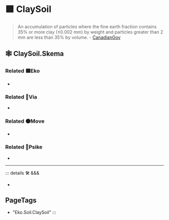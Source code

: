 # 🟩  <eko>ClaySoil</eko>

> An accumulation of particles where the fine earth fraction contains 35% or more clay (≤0.002 mm) by weight and particles greater than 2 mm are less than 35% by volume. - [CanadianGov](https://sis.agr.gc.ca/cansis/taxa/cssc3/chpt18.html)

## 🕸 ClaySoil.Skema

### Related 🟩<eko>Eko</eko>

-

### Related 🔻<via>Via</via>

-

### Related 🟠<move>Move</move>

-

### Related 💜<psike>Psike</psike>

-

---

<!-- =================================================== -->
<!-- =================================================== -->
<!-- =================================================== -->
<!-- =================================================== -->
<!-- =================================================== -->
::: details 🛠 <dev>&&&</dev>

-

<h2>PageTags</h2>

- "Eko.Soil.ClaySoil"
:::
